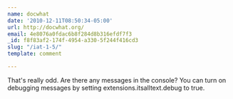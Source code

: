 ```yaml
---
name: docwhat
date: '2010-12-11T08:50:34-05:00'
url: http://docwhat.org/
email: 4e8076a0fdac6b8f284d8b316efdf7f3
_id: f8f83af2-174f-4954-a330-5f244f416cd3
slug: "/iat-1-5/"
template: comment

---
```


That's really odd.  Are there any messages in the console?  You can turn on debugging messages by setting extensions.itsalltext.debug to true.
